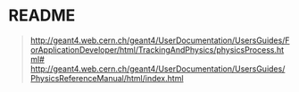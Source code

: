 <!-- README.md --- 
;; 
;; Description: 
;; Author: Hongyi Wu(吴鸿毅)
;; Email: wuhongyi@qq.com 
;; Created: 六 12月 23 22:18:14 2017 (+0800)
;; Last-Updated: 六 12月 23 22:24:34 2017 (+0800)
;;           By: Hongyi Wu(吴鸿毅)
;;     Update #: 3
;; URL: http://wuhongyi.cn -->

# README

> http://geant4.web.cern.ch/geant4/UserDocumentation/UsersGuides/ForApplicationDeveloper/html/TrackingAndPhysics/physicsProcess.html#
> http://geant4.web.cern.ch/geant4/UserDocumentation/UsersGuides/PhysicsReferenceManual/html/index.html


<!-- README.md ends here -->
